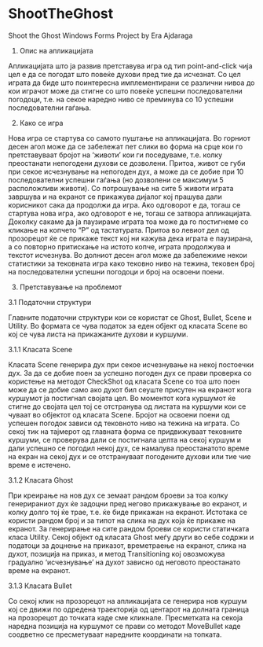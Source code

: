 # ShootTheGhost
Shoot the Ghost
Windows Forms Project by Era Ajdaraga

1.	Опис на апликацијата

Апликацијата што ја развив претставува игра од тип point-and-click чија цел е да се погодат што повеќе духови пред тие да исчезнат. Со цел играта да биде што поинтересна имплементирани се различни нивоа до кои играчот може да стигне со што повеќе успешни последователни погодоци, т.е. на секое наредно ниво се преминува со 10 успешни последователни гаѓања.


2.	Како се игра

Нова игра се стартува со самото пуштање на апликацијата. Во горниот десен агол може да се забележат пет слики во форма на срце кои го претставуваат бројот на ‘животи’ кои ги поседуваме, т.е. колку преостанати непогодени духови се дозволени. Притоа, живот се губи при секое исчезнување на непогоден дух, а може да се добие при 10 последователни успешни гаѓања (но дозволени се максимум 5 расположливи животи). Со потрошување на сите 5 животи играта завршува и на екранот се прикажува дијалог кој прашува дали корисникот сака да продолжи да игра. Ако одговорот е да, тогаш се стартува нова игра, ако одговорот е не, тогаш се затвора апликацијата.
Доколку сакаме да ја паузираме играта тоа може да го постигнеме со кликање на копчето “P” од тастатурата. Притоа во левиот дел од прозорецот ќе се прикаже текст кој ни кажува дека играта е паузирана, а со повторно притискање на истото копче, играта продолжува и текстот исчезнува.
Во долниот десен агол може да забележиме некои статистики за тековната игра како тековно ниво на тежина, тековен број на последователни успешни погодоци и број на освоени поени.


3.	Претставување на проблемот


3.1 Податочни структури


Главните податочни структури кои се користат се Ghost, Bullet, Scene и Utility. Во формата се чува податок за еден објект од класата Scene во кој се чува листа на прикажаните духови и куршуми. 


3.1.1 Класата Scene


Класата Scene генерира дух при секое исчезнување на некој постоечки дух. За да се добие поен за успешно погоден дух се прави проверка со користење на методот CheckShot од класата Scene со тоа што поен може да се добие само ако духот бил сеуште присутен на екранот кога куршумот ја постигнал својата цел. Во моментот кога куршумот ќе стигне до својата цел тој се отстранува од листата на куршуми кои се чуваат во објектот од класата Scene. Бројот на освоени поени од успешен погодок зависи од тековното ниво на тежина на играта. Со секој тик на тајмерот од главната форма се придвижуваат тековните куршуми, се проверува дали се постигнала целта на секој куршум и дали успешно се погодил некој дух, се намалува преостанатото време на екран на секој дух и се отстрануваат погодените духови или тие чие време е истечено.


3.1.2 Класата Ghost


При креирање на нов дух се земаат рандом броеви за тоа колку генерираниот дух ќе задоцни пред негово прикажување во екранот, и колку долго тој ќе трае, т.е. ќе биде прикажан на екранот. Истотака се користи рандом број и за типот на слика на дух која ќе прикаже на екранот. За генерирање на сите рандом броеви се користи статичката класа Utility. Секој објект од класата Ghost меѓу други во себе содржи и податоци за доцнење на приказот, времетраење на екранот, слика на духот, позиција на приказ, и метод Тransitioning кој овозможува градуално ‘исчезнување’ на духот зависно од неговото преостанато време на екранот. 


3.1.3 Класата Bullet


Со секој клик на прозорецот на апликацијата се генерира нов куршум кој се движи по одредена траекторија од центарот на долната граница на прозорецот до точката каде сме кликнале. Пресметката на секоја наредна позиција на куршумот се прави со методот MoveBullet каде соодветно се пресметуваат наредните координати на топката. 
